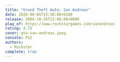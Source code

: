 ```yaml
---
title: "Grand Theft Auto: San Andreas"
date: 2020-06-05T15:30:00+0100
release: 2004-10-26T12:00:00+0000
play_of: https://www.rockstargames.com/sanandreas
rating: 4.75
cover: gta-san-andreas.jpeg
console: PS2
authors:
  - Rockstar
complete: true
---
```

